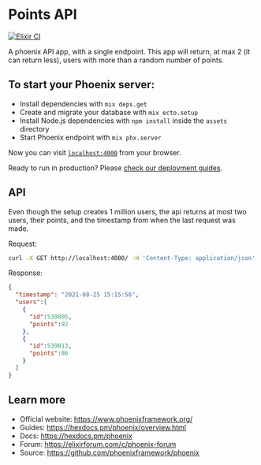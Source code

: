 Points API
===========

[![Elixir CI](https://github.com/dodops/points/actions/workflows/elixir.yml/badge.svg)](https://github.com/dodops/points/actions/workflows/elixir.yml)

A phoenix API app, with a single endpoint. This app will return, at max 2 (it can return less), users with more than a random number of points.

## To start your Phoenix server:

  * Install dependencies with `mix deps.get`
  * Create and migrate your database with `mix ecto.setup`
  * Install Node.js dependencies with `npm install` inside the `assets` directory
  * Start Phoenix endpoint with `mix phx.server`

Now you can visit [`localhost:4000`](http://localhost:4000) from your browser.

Ready to run in production? Please [check our deployment guides](https://hexdocs.pm/phoenix/deployment.html).


## API
Even though the setup creates 1 million users, the api returns at most two users, their points,
and the timestamp from when the last request was made.

Request:

```bash
curl -X GET http://localhost:4000/ -H 'Content-Type: application/json'
```

Response:

```json
{
  "timestamp": "2021-08-25 15:15:56",
  "users":[
    {
      "id":539805,
      "points":92
    },
    {
      "id":539813,
      "points":86
    }
  ]
}
```

## Learn more

  * Official website: https://www.phoenixframework.org/
  * Guides: https://hexdocs.pm/phoenix/overview.html
  * Docs: https://hexdocs.pm/phoenix
  * Forum: https://elixirforum.com/c/phoenix-forum
  * Source: https://github.com/phoenixframework/phoenix
